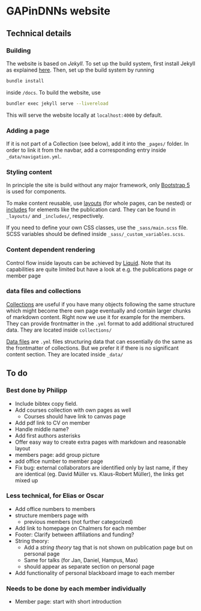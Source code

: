 # GAPinDNNs website

## Technical details

### Building

The website is based on *Jekyll*. To set up the build system, first install Jekyll as explained [here](https://jekyllrb.com/docs/installation/). Then, set up the build system by running

```bash
bundle install
```
inside `/docs`. To build the website, use

```bash
bundler exec jekyll serve --livereload
```

This will serve the website locally at `localhost:4000` by default.

### Adding a page

If it is not part of a Collection (see below), add it into the `_pages/`
folder. In order to link it from the navbar, add a corresponding entry inside
`_data/navigation.yml`.

### Styling content

In principle the site is build without any major framework, only [Bootstrap
5](https://getbootstrap.com/docs/5.3/getting-started/introduction/) is used for
components.

To make content reusable, use [layouts](https://jekyllrb.com/docs/layouts/)
(for whole pages, can be nested) or
[includes](https://jekyllrb.com/docs/includes/) for elements like the
publication card. They can be found in `_layouts/` and `_includes/`,
respectively.

If you need to define your own CSS classes, use the `_sass/main.scss` file.
SCSS variables should be defined inside `_sass/_custom_variables.scss`.

### Content dependent rendering

Control flow inside layouts can be achieved by
[Liquid](https://jekyllrb.com/docs/liquid/). Note that its capabilities are
quite limited but have a look at e.g. the publications page or member page

### data files and collections

[Collections](https://jekyllrb.com/docs/collections/) are useful if you have
many objects following the same structure which might become there own page
eventually and contain larger chunks of markdown content. Right now we use it
for example for the members. They can provide frontmatter in the `.yml` format
to add additional structured data. They are located inside `collections/`

[Data files](https://jekyllrb.com/docs/datafiles/) are `.yml` files structuring
data that can essentially do the same as the frontmatter of collections. But we
prefer it if there is no significant content section. They are located inside
`_data/`

## To do

### Best done by Philipp

- Include bibtex copy field.
- Add courses collection with own pages as well
    - Courses should have link to canvas page
- Add pdf link to CV on member
- Handle middle name?
- Add first authors asterisks
- Offer easy way to create extra pages with markdown and reasonable layout
- members page: add group picture
- add office number to member page
- Fix bug: external collaborators are identified only by last name, if they are identical (eg. David Müller vs. Klaus-Robert Müller), the links get mixed up


### Less technical, for Elias or Oscar
- Add office numbers to members
- structure members page with
    - previous members (not further categorized)
- Add link to homepage on Chalmers for each member
- Footer: Clarify between affiliations and funding? 
- String theory:
    - Add a *string theory* tag that is not shown on publication page but on personal page
    - Same for talks (for Jan, Daniel, Hampus, Max)
    - should appear as separate section on personal page
- Add functionality of personal blackboard image to each member


### Needs to be done by each member individually
- Member page: start with short introduction
